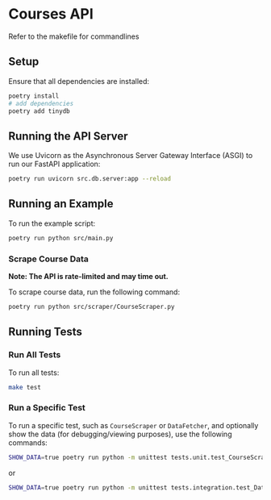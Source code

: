 # Courses API

Refer to the makefile for commandlines

## Setup

Ensure that all dependencies are installed:

```sh
poetry install
# add dependencies
poetry add tinydb
```

## Running the API Server

We use Uvicorn as the Asynchronous Server Gateway Interface (ASGI) to run our FastAPI application:

```sh
poetry run uvicorn src.db.server:app --reload
```

## Running an Example

To run the example script:

```sh
poetry run python src/main.py
```

### Scrape Course Data

**Note: The API is rate-limited and may time out.**

To scrape course data, run the following command:

```sh
poetry run python src/scraper/CourseScraper.py
```

## Running Tests

### Run All Tests

To run all tests:

```sh
make test
```

### Run a Specific Test

To run a specific test, such as `CourseScraper` or `DataFetcher`, and optionally show the data (for debugging/viewing purposes), use the following commands:

```sh
SHOW_DATA=true poetry run python -m unittest tests.unit.test_CourseScraper
```

or

```sh
SHOW_DATA=true poetry run python -m unittest tests.integration.test_DataFetcher
```
